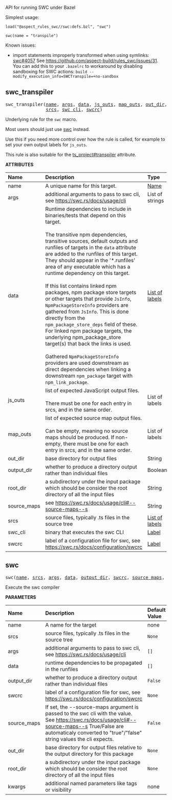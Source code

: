 <!-- Generated with Stardoc: http://skydoc.bazel.build -->

API for running SWC under Bazel

Simplest usage:

```starlark
load("@aspect_rules_swc//swc:defs.bzl", "swc")

swc(name = "transpile")
```

Known issues:
- import statements improperly transformed when using symlinks: [swc#4057](https://github.com/swc-project/swc/issues/4057)
  See https://github.com/aspect-build/rules_swc/issues/31.
  You can add this to your `.bazelrc` to workaround by disabling sandboxing for SWC actions:
  `build --modify_execution_info=SWCTranspile=+no-sandbox`


<a id="swc_transpiler"></a>

## swc_transpiler

<pre>
swc_transpiler(<a href="#swc_transpiler-name">name</a>, <a href="#swc_transpiler-args">args</a>, <a href="#swc_transpiler-data">data</a>, <a href="#swc_transpiler-js_outs">js_outs</a>, <a href="#swc_transpiler-map_outs">map_outs</a>, <a href="#swc_transpiler-out_dir">out_dir</a>, <a href="#swc_transpiler-output_dir">output_dir</a>, <a href="#swc_transpiler-root_dir">root_dir</a>, <a href="#swc_transpiler-source_maps">source_maps</a>,
               <a href="#swc_transpiler-srcs">srcs</a>, <a href="#swc_transpiler-swc_cli">swc_cli</a>, <a href="#swc_transpiler-swcrc">swcrc</a>)
</pre>

Underlying rule for the `swc` macro.

Most users should just use [swc](#swc) instead.

Use this if you need more control over how the rule is called,
for example to set your own output labels for `js_outs`.

This rule is also suitable for the
[ts_project#transpiler](https://bazelbuild.github.io/rules_nodejs/TypeScript.html#ts_project-transpiler)
attribute.


**ATTRIBUTES**


| Name  | Description | Type | Mandatory | Default |
| :------------- | :------------- | :------------- | :------------- | :------------- |
| <a id="swc_transpiler-name"></a>name |  A unique name for this target.   | <a href="https://bazel.build/concepts/labels#target-names">Name</a> | required |  |
| <a id="swc_transpiler-args"></a>args |  additional arguments to pass to swc cli, see https://swc.rs/docs/usage/cli   | List of strings | optional | <code>[]</code> |
| <a id="swc_transpiler-data"></a>data |  Runtime dependencies to include in binaries/tests that depend on this target.<br><br>    The transitive npm dependencies, transitive sources, default outputs and runfiles of targets in the <code>data</code> attribute     are added to the runfiles of this target. They should appear in the '*.runfiles' area of any executable which has     a runtime dependency on this target.<br><br>    If this list contains linked npm packages, npm package store targets or other targets that provide <code>JsInfo</code>,     <code>NpmPackageStoreInfo</code> providers are gathered from <code>JsInfo</code>. This is done directly from the     <code>npm_package_store_deps</code> field of these. For linked npm package targets, the underlying npm_package_store     target(s) that back the links is used.<br><br>    Gathered <code>NpmPackageStoreInfo</code> providers are used downstream as direct dependencies when linking a downstream     <code>npm_package</code> target with <code>npm_link_package</code>.   | <a href="https://bazel.build/concepts/labels">List of labels</a> | optional | <code>[]</code> |
| <a id="swc_transpiler-js_outs"></a>js_outs |  list of expected JavaScript output files.<br><br>There must be one for each entry in srcs, and in the same order.   | List of labels | optional |  |
| <a id="swc_transpiler-map_outs"></a>map_outs |  list of expected source map output files.<br><br>Can be empty, meaning no source maps should be produced. If non-empty, there must be one for each entry in srcs, and in the same order.   | List of labels | optional |  |
| <a id="swc_transpiler-out_dir"></a>out_dir |  base directory for output files   | String | optional | <code>""</code> |
| <a id="swc_transpiler-output_dir"></a>output_dir |  whether to produce a directory output rather than individual files   | Boolean | optional | <code>False</code> |
| <a id="swc_transpiler-root_dir"></a>root_dir |  a subdirectory under the input package which should be consider the root directory of all the input files   | String | optional | <code>""</code> |
| <a id="swc_transpiler-source_maps"></a>source_maps |  see https://swc.rs/docs/usage/cli#--source-maps--s   | String | optional | <code>"false"</code> |
| <a id="swc_transpiler-srcs"></a>srcs |  source files, typically .ts files in the source tree   | <a href="https://bazel.build/concepts/labels">List of labels</a> | required |  |
| <a id="swc_transpiler-swc_cli"></a>swc_cli |  binary that executes the swc CLI   | <a href="https://bazel.build/concepts/labels">Label</a> | optional | <code>@aspect_rules_swc//swc:cli</code> |
| <a id="swc_transpiler-swcrc"></a>swcrc |  label of a configuration file for swc, see https://swc.rs/docs/configuration/swcrc   | <a href="https://bazel.build/concepts/labels">Label</a> | optional | <code>None</code> |


<a id="swc"></a>

## swc

<pre>
swc(<a href="#swc-name">name</a>, <a href="#swc-srcs">srcs</a>, <a href="#swc-args">args</a>, <a href="#swc-data">data</a>, <a href="#swc-output_dir">output_dir</a>, <a href="#swc-swcrc">swcrc</a>, <a href="#swc-source_maps">source_maps</a>, <a href="#swc-out_dir">out_dir</a>, <a href="#swc-root_dir">root_dir</a>, <a href="#swc-kwargs">kwargs</a>)
</pre>

Execute the swc compiler

**PARAMETERS**


| Name  | Description | Default Value |
| :------------- | :------------- | :------------- |
| <a id="swc-name"></a>name |  A name for the target   |  none |
| <a id="swc-srcs"></a>srcs |  source files, typically .ts files in the source tree   |  <code>None</code> |
| <a id="swc-args"></a>args |  additional arguments to pass to swc cli, see https://swc.rs/docs/usage/cli   |  <code>[]</code> |
| <a id="swc-data"></a>data |  runtime dependencies to be propagated in the runfiles   |  <code>[]</code> |
| <a id="swc-output_dir"></a>output_dir |  whether to produce a directory output rather than individual files   |  <code>False</code> |
| <a id="swc-swcrc"></a>swcrc |  label of a configuration file for swc, see https://swc.rs/docs/configuration/swcrc   |  <code>None</code> |
| <a id="swc-source_maps"></a>source_maps |  If set, the --source-maps argument is passed to the swc cli with the value. See https://swc.rs/docs/usage/cli#--source-maps--s True/False are automaticaly converted to "true"/"false" string values the cli expects.   |  <code>False</code> |
| <a id="swc-out_dir"></a>out_dir |  base directory for output files relative to the output directory for this package   |  <code>None</code> |
| <a id="swc-root_dir"></a>root_dir |  a subdirectory under the input package which should be consider the root directory of all the input files   |  <code>None</code> |
| <a id="swc-kwargs"></a>kwargs |  additional named parameters like tags or visibility   |  none |



